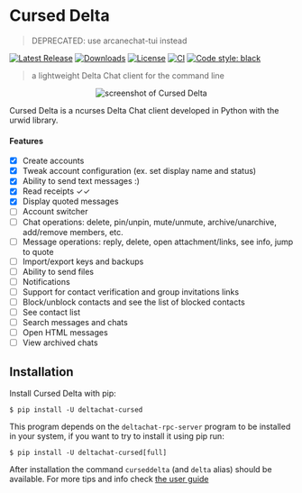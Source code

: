 # Cursed Delta

> DEPRECATED: use arcanechat-tui instead

[![Latest Release](https://img.shields.io/pypi/v/deltachat-cursed.svg)](https://pypi.org/project/deltachat-cursed)
[![Downloads](https://pepy.tech/badge/deltachat-cursed)](https://pepy.tech/project/deltachat-cursed)
[![License](https://img.shields.io/pypi/l/deltachat-cursed.svg)](https://pypi.org/project/deltachat-cursed)
[![CI](https://github.com/adbenitez/deltachat-cursed/actions/workflows/python-ci.yml/badge.svg)](https://github.com/adbenitez/deltachat-cursed/actions/workflows/python-ci.yml)
[![Code style: black](https://img.shields.io/badge/code%20style-black-000000.svg)](https://github.com/psf/black)

> a lightweight Delta Chat client for the command line

<p align="center">
  <img src="https://github.com/adbenitez/deltachat-cursed/blob/main/screenshots/e1.png?raw=true" alt="screenshot of Cursed Delta"/>
</p>

Cursed Delta is a ncurses Delta Chat client developed in Python with the urwid library.

#### Features

- [X] Create accounts
- [X] Tweak account configuration (ex. set display name and status)
- [X] Ability to send text messages :)
- [X] Read receipts ✓✓
- [X] Display quoted messages
- [ ] Account switcher
- [ ] Chat operations: delete, pin/unpin, mute/unmute, archive/unarchive, add/remove members, etc.
- [ ] Message operations: reply, delete, open attachment/links, see info, jump to quote
- [ ] Import/export keys and backups
- [ ] Ability to send files
- [ ] Notifications
- [ ] Support for contact verification and group invitations links
- [ ] Block/unblock contacts and see the list of blocked contacts
- [ ] See contact list
- [ ] Search messages and chats
- [ ] Open HTML messages
- [ ] View archived chats

## Installation

Install Cursed Delta with pip:

```
$ pip install -U deltachat-cursed
```

This program depends on the `deltachat-rpc-server` program to be installed in your system,
if you want to try to install it using pip run:

```
$ pip install -U deltachat-cursed[full]
```

After installation the command `curseddelta` (and `delta` alias) should be available.
For more tips and info check [the user guide](https://github.com/adbenitez/deltachat-cursed/blob/main/docs/user-guide.md)
